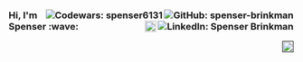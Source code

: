 <h3>
  <a href="https://github.com/spenser-brinkman"><img align="right" src="https://img.shields.io/github/followers/spenser-brinkman?label=follow&style=social" alt="GitHub: spenser-brinkman"></a>
  <a href="https://www.codewars.com/users/spenser6131"><img align="right" src="https://www.codewars.com/users/spenser6131/badges/micro" alt="Codewars: spenser6131"></a>
  <a href="https://www.linkedin.com/in/spenser-brinkman/"><img align="right" src="https://img.shields.io/badge/-Spenser%20Brinkman-blue?style=flat-square&logo=Linkedin&logoColor=white&link=https://www.linkedin.com/in/spenserbrinkman/" alt="LinkedIn: Spenser Brinkman"></a>
  <a href="https://dev.to/spenser6131" ><img align="right" src="https://svgur.com/i/Vfu.svg" alt="Dev.to: spenser6131" height='20px'></a>
  Hi, I'm Spenser :wave:
</h3>

<a href="" ><img align="right" src="https://komarev.com/ghpvc/?username=spenser-brinkman" alt="Profile views" height='20px'></a>
